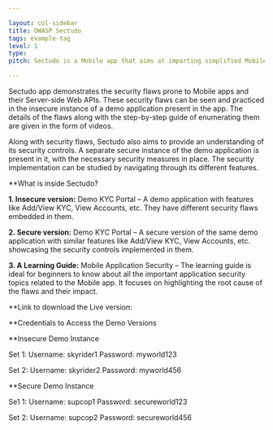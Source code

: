 ```yaml
---

layout: col-sidebar
title: OWASP Sectudo
tags: example-tag
level: 1
type: 
pitch: Sectudo is a Mobile app that aims at imparting simplified Mobile Application Security Learning.

---
```


Sectudo app demonstrates the security flaws prone to Mobile apps and their Server-side Web APIs. These security flaws can be seen and practiced in the insecure instance of a demo application present in the app. The details of the flaws along with the step-by-step guide of enumerating them are given in the form of videos.

Along with security flaws, Sectudo also aims to provide an understanding of its security controls. A separate secure instance of the demo application is present in it, with the necessary security measures in place. The security implementation can be studied by navigating through its different features.

**What is inside Sectudo?

**1. Insecure version:** Demo KYC Portal – A demo application with features like Add/View KYC, View Accounts, etc. They have different security flaws embedded in them.
   
**2. Secure version:** Demo KYC Portal – A secure version of the same demo application with similar features like Add/View KYC, View Accounts, etc. showcasing the security controls implemented in them.
  
**3. A Learning Guide:** Mobile Application Security – The learning guide is ideal for beginners to know about all the important application security topics related to the Mobile app. It focuses on highlighting the root cause of the flaws and their impact.


**Link to download the Live version: 

**Credentials to Access the Demo Versions

**Insecure Demo Instance

Set 1:
Username: skyrider1
Password: myworld123

Set 2:
Username: skyrider2
Password: myworld456


**Secure Demo Instance

Se1 1:
Username: supcop1
Password: secureworld123

Set 2:
Username: supcop2
Password: secureworld456
